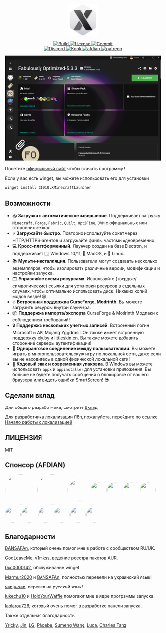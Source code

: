 <p align="center">
  <a href="https://xmcl.app" target="_blank">
    <img alt="Logo" width="100" src="https://github.com/Voxelum/x-minecraft-launcher/blob/master/xmcl-electron-app/icons/dark@256x256.png">
  </a>
</p>

<p align="center">
  <a href="https://github.com/Voxelum/x-minecraft-launcher">
    <img src="https://github.com/Voxelum/x-minecraft-launcher/workflows/Build/badge.svg" alt="Build">
  </a>
  <a href="https://github.com/Voxelum/x-minecraft-launcher/blob/master/LICENSE">
    <img src="https://img.shields.io/npm/l/@xmcl/core.svg" alt="License">
  </a>
  <a href="https://conventionalcommits.org">
    <img src="https://img.shields.io/badge/Conventional%20Commits-1.0.0-yellow.svg" alt="Commit">
  </a>
  <br>
  <a href="https://discord.gg/W5XVwYY7GQ">
    <img src="https://discord.com/api/guilds/405213567118213121/widget.png" alt="Discord">
  </a>
  <a href="https://kook.top/gqjSHh">
    <img src="https://img.shields.io/endpoint?url=https://api.xmcl.app/kook-badge" alt="Kook">
  </a>
  <a href="https://afdian.net/@ci010">
    <img src="https://img.shields.io/endpoint?url=https://api.xmcl.app/afdian-badge" alt="afdian">
  </a>
  <a href="https://patreon.com/xmcl">
    <img src="https://img.shields.io/endpoint.svg?url=https%3A%2F%2Fshieldsio-patreon.vercel.app%2Fapi%3Fusername%3Dxmcl%26type%3Dpledges" alt="patreon">
  </a>
</p>

![home](https://raw.githubusercontent.com/Voxelum/xmcl-page/master/.vitepress/theme/assets/home.png)

Посетите [официальный сайт](https://xmcl.app) чтобы скачать программу !

Если у вас есть winget, вы можете использовать его для установки

```bash
winget install CI010.XMinecraftLauncher
```

## Возможности

- 📥 **Загрузка и автоматическое завершение**. Поддерживает загрузку `Minecraft`, `Forge`, `Fabric`, `Quilt`, `OptiFine`, `JVM` с официальных или сторонних зеркал.
- ⚡️ **Загружайте быстро**. Повторно используйте сокет через HTTP/HTTPS-агентов и загружайте файлы частями одновременно.
- 💻 **Кросс-платформенный**. Лаунчер создан на базе Electron, и поддерживает 🗔 Windows 10/11, 🍎 MacOS, и 🐧 Linux.
- 📚 **Мульти-инсталляция**. Пользователи могут создавать несколько экземпляров, чтобы изолировать различные версии, модификации и настройки запуска.
- 🗂 **Управляйте всеми ресурсами**. Используйте (твердые/символические) ссылки для установки ресурсов в отдельных случаях, чтобы оптимально использовать диск. Никаких копий модов везде! 😆
- 🔥 **Встроенная поддержка CurseForge, Modrinth**. Вы можете загрузить ресурсы внутри лаунчера.
- 📦 **Поддержка импорта/экспорта** CurseForge & Modrinth Модпаки с соблюдением требований!
- 🔒 **Поддержка нескольких учетных записей**. Встроенный логин Microsoft и API Mojang Yggdrasil. Он также имеет встроенную поддержку [ely.by](https://ely.by/) и [littleskin.cn](https://littleskin.cn). Вы также можете добавить сторонние серверы аутентификации!
- 🔗 **Одноранговое соединение между пользователями**. Вы можете играть в многопользовательскую игру по локальной сети, даже если вы не находитесь в одной физической локальной сети!
- 🔑 **Кодовый знак и современная упаковка**. В Windows вы можете использовать `appx` и `appinstaller` для установки приложения. Вы больше не будете получать сообщения о блокировке от вашего браузера или видеть ошибки SmartScreen! 😎

## Сделали вклад

Для общего разработчика, смотрите [Вклад](contributing/CONTRIBUTING.ru.md)

Для разработчика локализации i18n, пожалуйста, перейдите по ссылке [Начало работы с локализацией](https://docs.xmcl.app/en/guide/i18n)
## ЛИЦЕНЗИЯ

[MIT](LICENSE)

## Спонсор (AFDIAN)

<!-- afdian-start -->
<div style="display: flex; align-items: center; justify-items:center; gap: 0.2em; flex-wrap: wrap;">
<a title="爱发电用户_9d663: ￥390.00" href="https://afdian.net/u/9d663ec6fb6711ec9ace52540025c377"> <img width="100" height="100" style="border-radius: 100%" src="https://pic1.afdiancdn.com/default/avatar/avatar-purple.png?imageView2/1/"> </a>
<a title="爱发电用户_19e29: ￥300.00" href="https://afdian.net/u/19e292c21a1d11ee929a52540025c377"> <img width="100" height="100" style="border-radius: 100%" src="https://pic1.afdiancdn.com/default/avatar/avatar-purple.png?imageView2/1/"> </a>
<a title="ahdg: ￥180.00" href="https://afdian.net/u/dd9058ce20df11eba5c052540025c377"> <img width="70" height="70" style="border-radius: 100%" src="https://pic1.afdiancdn.com/user/dd9058ce20df11eba5c052540025c377/avatar/0c776e6de1b1027e951c6d94919eb781_w1280_h1024_s364.jpg"> </a>
<a title="Kandk: ￥30.00" href="https://afdian.net/u/404b86a078e111ecab3652540025c377"> <img width="50" height="50" style="border-radius: 100%" src="https://pic1.afdiancdn.com/user/404b86a078e111ecab3652540025c377/avatar/dfa3e35a696d8d8af5425dd400d68a8d_w607_h527_s432.png"> </a>
<a title="白雨 楠: ￥30.00" href="https://afdian.net/u/7f6ad7161b3e11eb8d0e52540025c377"> <img width="50" height="50" style="border-radius: 100%" src="https://pic1.afdiancdn.com/user/7f6ad7161b3e11eb8d0e52540025c377/avatar/1fa3b75648a15aea8da202c6108d659b_w1153_h1153_s319.jpeg"> </a>
<a title="圣剑: ￥30.00" href="https://afdian.net/u/ef50bc78b3d911ecb85352540025c377"> <img width="50" height="50" style="border-radius: 100%" src="https://pic1.afdiancdn.com/user/user_upload_osl/8a1c4eb2e580b4b8b463ceb2114b6381_w132_h132_s3.jpeg"> </a>
<a title="同谋者: ￥30.00" href="https://afdian.net/u/7c3c65dc004a11eb9a6052540025c377"> <img width="50" height="50" style="border-radius: 100%" src="https://pic1.afdiancdn.com/default/avatar/avatar-blue.png"> </a>
<a title="染川瞳: ￥5.00" href="https://afdian.net/u/89b1218c86e011eaa4d152540025c377"> <img width="50" height="50" style="border-radius: 100%" src="https://pic1.afdiancdn.com/user/89b1218c86e011eaa4d152540025c377/avatar/9bf08f81d231f3054c98f9e5c1c8ce40_w640_h640_s57.jpg"> </a>
<a title="爱发电用户_CvQb: ￥5.00" href="https://afdian.net/u/177bea3cf47211ec990352540025c377"> <img width="50" height="50" style="border-radius: 100%" src="https://pic1.afdiancdn.com/default/avatar/avatar-purple.png"> </a>
<a title="水合: ￥5.00" href="https://afdian.net/u/039508f2b17d11ebad1052540025c377"> <img width="50" height="50" style="border-radius: 100%" src="https://pic1.afdiancdn.com/default/avatar/avatar-orange.png"> </a>
<a title="爱发电用户_0c5c8: ￥5.00" href="https://afdian.net/u/0c5c865e08ee11ecba1352540025c377"> <img width="50" height="50" style="border-radius: 100%" src="https://pic1.afdiancdn.com/default/avatar/avatar-purple.png?imageView2/1/"> </a>
<a title="DIO: ￥5.00" href="https://afdian.net/u/7ac297b4722211eab4a752540025c377"> <img width="50" height="50" style="border-radius: 100%" src="https://pic1.afdiancdn.com/default/avatar/avatar-purple.png"> </a>
<a title="爱发电用户_DJpu: ￥5.00" href="https://afdian.net/u/8c23a236cf7311ec9c3452540025c377"> <img width="50" height="50" style="border-radius: 100%" src="https://pic1.afdiancdn.com/default/avatar/avatar-purple.png"> </a>
</div>
<!-- afdian-end -->

## Благодарности

[BANSAFAn](https://github.com/BANSAFAn), который очень помог мне в работе с сообществом RU/UK.
 
[GodLeaveMe](https://github.com/GodLeaveMe), [v1mkss](https://github.com/v1mkss), ведение реестра пакетов AUR.

[0xc0000142](https://github.com/0xc0000142), обслуживание winget.

[Marmur2020](https://github.com/Marmur2020) и [BANSAFAn](https://github.com/BANSAFAn), полностью перевели на украинский язык!

[vanja-san](https://github.com/vanja-san), перевел на русский язык!

[lukechu10](https://github.com/lukechu10) и [HoldYourWaffle](https://github.com/HoldYourWaffle) помогают мне в ядре программы запуска.

[laolarou726](https://github.com/laolarou726), который очень помог в разработке панели запуска.

Также отдельная благодарность

[Yricky](https://github.com/Yricky), [Jin](https://github.com/Indexyz), [LG](https://github.com/LasmGratel), [Phoebe](https://github.com/PhoebezZ), [Sumeng Wang](https://github.com/darkkingwsm), [Luca](https://github.com/LucaIsGenius), [Charles Tang](https://github.com/CharlesQT)
